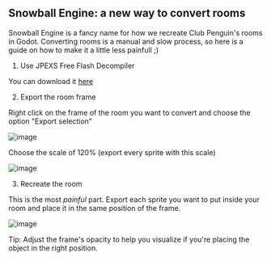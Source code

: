 ## Snowball Engine: a new way to convert rooms

Snowball Engine is a fancy name for how we recreate Club Penguin's rooms in Godot. Converting rooms is a manual and slow process, so here is a guide on how to make it a little less painfull ;)

1. Use JPEXS Free Flash Decompiler

You can download it [here](https://github.com/jindrapetrik/jpexs-decompiler)

2. Export the room frame

Right click on the frame of the room you want to convert and choose the option "Export selection"

![image](https://github.com/user-attachments/assets/68a09be9-d654-4651-9cd2-165b0105162e)

Choose the scale of 120% (export every sprite with this scale)

![image](https://github.com/user-attachments/assets/b01a6f64-9dcb-4230-8554-c3de5e828b9f)

3. Recreate the room

This is the most _painful_ part. Export each sprite you want to put inside your room and place it in the same position of the frame.

![image](https://github.com/user-attachments/assets/cb783454-97f3-42d7-86c7-9b0749a12f67)

Tip: Adjust the frame's opacity to help you visualize if you're placing the object in the right position.
